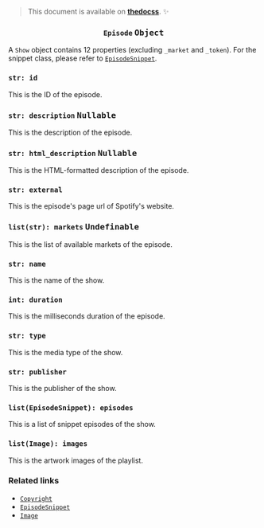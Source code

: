 <!-- :thedocss: allow-access false -->
<!-- :thedocss: remove blockquote:first-child -->

> This document is available on [**thedocss**](https://thedocss.vercel.app/crespot/single/episode). :sparkles:

<h3 align="center"><code>Episode</code> <kbd>Object</kbd></h3>

A `Show` object contains 12 properties (excluding `_market` and `_token`). For the snippet class, please refer to [`EpisodeSnippet`](/crespot/snippet/episode).

### `str: id`
This is the ID of the episode.

### `str: description` <kbd>Nullable</kbd>
This is the description of the episode.

### `str: html_description` <kbd>Nullable</kbd>
This is the HTML-formatted description of the episode.

### `str: external`
This is the episode's page url of Spotify's website.

### `list(str): markets` <kbd>Undefinable</kbd>
This is the list of available markets of the episode.

### `str: name`
This is the name of the show.

### `int: duration`
This is the milliseconds duration of the episode.

### `str: type`
This is the media type of the show.

### `str: publisher`
This is the publisher of the show.

### `list(EpisodeSnippet): episodes`
This is a list of snippet episodes of the show.

### `list(Image): images`
This is the artwork images of the playlist.

### Related links

- [`Copyright`](/crespot/detail/copyright)
- [`EpisodeSnippet`](/crespot/snippet/episode)
- [`Image`](/crespot/detail/image)
